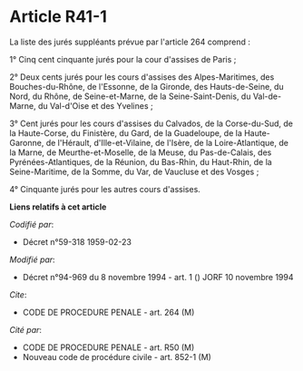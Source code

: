 # Article R41-1

La liste des jurés suppléants prévue par l'article 264 comprend :

1° Cinq cent cinquante jurés pour la cour d'assises de Paris ;

2° Deux cents jurés pour les cours d'assises des Alpes-Maritimes, des Bouches-du-Rhône, de l'Essonne, de la Gironde, des
Hauts-de-Seine, du Nord, du Rhône, de Seine-et-Marne, de la Seine-Saint-Denis, du Val-de-Marne, du Val-d'Oise et des
Yvelines ;

3° Cent jurés pour les cours d'assises du Calvados, de la Corse-du-Sud, de la Haute-Corse, du Finistère, du Gard, de la
Guadeloupe, de la Haute-Garonne, de l'Hérault, d'Ille-et-Vilaine, de l'Isère, de la Loire-Atlantique, de la Marne, de
Meurthe-et-Moselle, de la Meuse, du Pas-de-Calais, des Pyrénées-Atlantiques, de la Réunion, du Bas-Rhin, du Haut-Rhin, de la
Seine-Maritime, de la Somme, du Var, de Vaucluse et des Vosges ;

4° Cinquante jurés pour les autres cours d'assises.

**Liens relatifs à cet article**

_Codifié par_:

  - Décret n°59-318 1959-02-23

_Modifié par_:

  - Décret n°94-969 du 8 novembre 1994 - art. 1 () JORF 10 novembre 1994

_Cite_:

  - CODE DE PROCEDURE PENALE - art. 264 (M)

_Cité par_:

  - CODE DE PROCEDURE PENALE - art. R50 (M)
  - Nouveau code de procédure civile - art. 852-1 (M)
